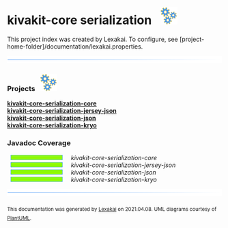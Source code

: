 # kivakit-core serialization &nbsp;&nbsp;![](documentation/images/gears-40.png)

This project index was created by Lexakai. To configure, see [project-home-folder]/documentation/lexakai.properties.

![](documentation/images/horizontal-line.png)

[//]: # (start-user-text)



[//]: # (end-user-text)

### Projects &nbsp; ![](documentation/images/gears-40.png)

[**kivakit-core-serialization-core**](core/README.md)  
[**kivakit-core-serialization-jersey-json**](jersey-json/README.md)  
[**kivakit-core-serialization-json**](json/README.md)  
[**kivakit-core-serialization-kryo**](kryo/README.md)  

### Javadoc Coverage

&nbsp;  ![](documentation/images/meter-100-12.png) &nbsp; &nbsp; *kivakit-core-serialization-core*  
&nbsp;  ![](documentation/images/meter-100-12.png) &nbsp; &nbsp; *kivakit-core-serialization-jersey-json*  
&nbsp;  ![](documentation/images/meter-100-12.png) &nbsp; &nbsp; *kivakit-core-serialization-json*  
&nbsp;  ![](documentation/images/meter-100-12.png) &nbsp; &nbsp; *kivakit-core-serialization-kryo*

[//]: # (start-user-text)



[//]: # (end-user-text)

![](documentation/images/horizontal-line.png)

  
<sub>This documentation was generated by [Lexakai](https://github.com/Telenav/lexakai) on 2021.04.08. UML diagrams courtesy
of [PlantUML](http://plantuml.com).</sub>
